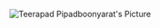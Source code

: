 ![Teerapad Pipadboonyarat's Picture](https://scontent.fphs4-1.fna.fbcdn.net/v/t1.0-9/84853035_1071352836551175_2831710893606174720_o.jpg?_nc_cat=106&ccb=2&_nc_sid=09cbfe&_nc_eui2=AeHx2v4RSJymfGrMJLw7ncizcD7CkshzCupwPsKSyHMK6swgIl7Z1L2MU1ZsLCN7x-usaHYSlx-5_Imig70PULHT&_nc_ohc=id1ddU86C2AAX9N3Wa6&_nc_ht=scontent.fphs4-1.fna&oh=8748eb2a0933123f8291b9061de556fd&oe=5FCCCCDF)
